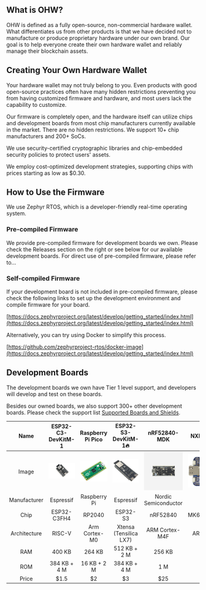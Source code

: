 ## What is OHW?

  OHW is defined as a fully open-source, non-commercial hardware wallet. What differentiates us from other products is that we have decided not to manufacture or produce proprietary hardware under our own brand.
  Our goal is to help everyone create their own hardware wallet and reliably manage their blockchain assets.

## Creating Your Own Hardware Wallet

  Your hardware wallet may not truly belong to you. Even products with good open-source practices often have many hidden restrictions preventing you from having customized firmware and hardware, and most users lack the capability to customize.

  Our firmware is completely open, and the hardware itself can utilize chips and development boards from most chip manufacturers currently available in the market. There are no hidden restrictions. We support 10+ chip manufacturers and 200+ SoCs.

  We use security-certified cryptographic libraries and chip-embedded security policies to protect users' assets.

  We employ cost-optimized development strategies, supporting chips with prices starting as low as $0.30.

## How to Use the Firmware

  We use Zephyr RTOS, which is a developer-friendly real-time operating system.

### Pre-compiled Firmware

  We provide pre-compiled firmware for development boards we own. Please check the Releases section on the right or see below for our available development boards. For direct use of pre-compiled firmware, please refer to...

### Self-compiled Firmware

  If your development board is not included in pre-compiled firmware, please check the following links to set up the development environment and compile firmware for your board.

  [https://docs.zephyrproject.org/latest/develop/getting_started/index.html](https://docs.zephyrproject.org/latest/develop/getting_started/index.html)

  Alternatively, you can try using Docker to simplify this process.

  [https://github.com/zephyrproject-rtos/docker-image](https://docs.zephyrproject.org/latest/develop/getting_started/index.html)

## Development Boards

  The development boards we own have Tier 1 level support, and developers will develop and test on these boards.

  Besides our owned boards, we also support 300+ other development boards. Please check the support list [Supported Boards and Shields](https://docs.zephyrproject.org/latest/boards/index.html).

|     Name     |                           ESP32-C3-DevKitM-1                           |             Raspberry Pi Pico             |               ESP32-S3-DevKitM-1🔥               |                   nRF52840-MDK                   |               NXP FRDM-K64F               |
| :----------: | :--------------------------------------------------------------------: | :---------------------------------------: | :-----------------------------------------------: | :-----------------------------------------------: | :---------------------------------------: |
|    Image    | ![esp32-c3-devkitm](doc/image/board/esp32-c3-devkitm-1-v1-isometric.png) | ![rpi-pico](doc/image/board/pico-board.png) | ![rpi-pico](doc/image/board/esp32-s3-devkitm-1.png) | ![nrf52840-mdk](doc/image/board/mdk52840-cover.png) | ![frdm_k64f](doc/image/board/frdm_k64f.jpg) |
| Manufacturer |                               Espressif                               |               Raspberry Pi               |                     Espressif                     |               Nordic Semiconductor               |                    NXP                    |
|     Chip     |                              ESP32-C3FH4                              |                  RP2040                  |                     ESP32-S3                     |                     nRF52840                     |              MK64FN1M0VLL12              |
| Architecture |                                 RISC-V                                 |               Arm Cortex-M0               |              Xtensa (Tensilica LX7)              |                  ARM Cortex-M4F                  |               ARM Cortex-M4               |
|     RAM     |                                 400 KB                                 |                  264 KB                  |                   512 KB + 2 M                   |                      256 KB                      |                  256 KB                  |
|     ROM     |                              384 KB + 4 M                              |                16 KB + 2 M                |                   384 KB + 4 M                   |                        1 M                        |                    1M                    |
|    Price    |                                 \$1.5                                 |                    \$2                    |                          \$3                        |                       \$25                       |                   \$50                   |
